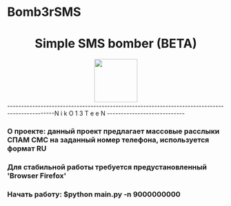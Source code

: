 # Bomb3rSMS

<h1 align="center"> Simple SMS bomber (BETA) </h1>
<div align="center">
  <img src="https://media3.giphy.com/media/1APhzHR4iu9LLo5kiJ/giphy.gif?cid=ecf05e47nbwb1i9ncbcv562ihfj6d4q00tq4rz665khtocz9&rid=giphy.gif&ct=s" width="100">
</div>
-----------------------------------------------------------------------------------------------N i k O 1 3 T e e N ----------------------------
<h3> О проекте: данный проект предлагает массовые расслыки СПАМ СМС на заданный номер телефона, используется формат RU <h3>
<h3> Для стабильной работы требуется предустановленный 'Browser Firefox' </h3>
<h3> Начать работу: $python main.py -n 9000000000 </h2>

